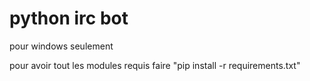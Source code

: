 # python irc bot

pour windows seulement

pour avoir tout les modules requis faire "pip install -r requirements.txt"